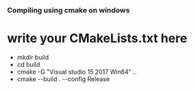 ### Compiling using cmake on windows
# write your CMakeLists.txt here
- mkdir build
- cd build
- cmake -G "Visual studio 15 2017 Win64" ..
- cmake --build . --config Release
